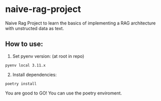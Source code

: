 # naive-rag-project
Naive Rag Project to learn the basics of implementing a RAG architecture with unstructed data as text.

## How to use:

1. Set pyenv version: (at root in repo)
```
pyenv local 3.11.x
```

2. Install dependencies:
```
poetry install
```

You are good to GO! You can use the poetry enviroment.
